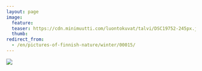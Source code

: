 ```yaml
---
layout: page
image:
  feature:
  teaser: https://cdn.minimuutti.com/luontokuvat/talvi/DSC19752-245px.jpg
  thumb:
redirect_from:
  - /en/pictures-of-finnish-nature/winter/00015/
---
```


![](https://cdn.minimuutti.com/luontokuvat/talvi/DSC19752-800px.jpg)

